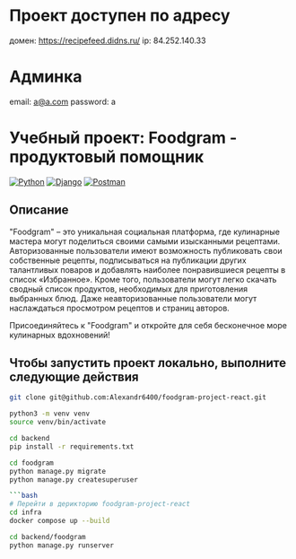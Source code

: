 # Проект доступен по адресу 

домен: https://recipefeed.didns.ru/
ip: 84.252.140.33

# Админка

email: a@a.com
password: a
# Учебный проект: Foodgram - продуктовый помощник

[![Python](https://img.shields.io/badge/-Python-464641?style=flat-square&logo=Python)](https://www.python.org/)
[![Django](https://img.shields.io/badge/Django-464646?style=flat-square&logo=django)](https://www.djangoproject.com/)
[![Postman](https://img.shields.io/badge/Postman-464646?style=flat-square&logo=postman)](https://www.postman.com/)

## Описание
"Foodgram" – это уникальная социальная платформа, где кулинарные мастера могут поделиться своими самыми изысканными рецептами. Авторизованные пользователи имеют возможность публиковать свои собственные рецепты, подписываться на публикации других талантливых поваров и добавлять наиболее понравившиеся рецепты в список «Избранное». Кроме того, пользователи могут легко скачать сводный список продуктов, необходимых для приготовления выбранных блюд. Даже неавторизованные пользователи могут наслаждаться просмотром рецептов и страниц авторов.

Присоединяйтесь к "Foodgram" и откройте для себя бесконечное море кулинарных вдохновений!

## Чтобы запустить проект локально, выполните следующие действия

```bash
git clone git@github.com:Alexandr6400/foodgram-project-react.git

python3 -m venv venv
source venv/bin/activate

cd backend
pip install -r requirements.txt

cd foodgram
python manage.py migrate
python manage.py createsuperuser

```bash
# Перейти в дерикторию foodgram-project-react 
cd infra
docker compose up --build

cd backend/foodgram
python manage.py runserver
```